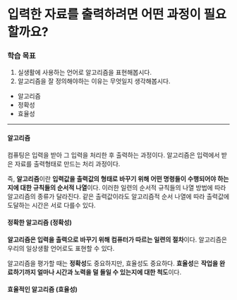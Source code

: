 # 입력한 자료를 출력하려면 어떤 과정이 필요할까요?

### 학습 목표

1. 실생활에 사용하는 언어로 알고리즘을 표현해봅시다.
2. 알고리즘을 잘 정의해야하는 이유는 무엇일지 생각해봅시다.

* 알고리즘
* 정확성
* 효율성

---

#### 알고리즘

컴퓨팅은 입력을 받아 그 입력을 처리한 후 출력하는 과정이다. 알고리즘은 입력에서 받은 자료를 출력형태로 만드는 처리 과정이다.

즉, **알고리즘**이란 **입력값을 출력값의 형태로 바꾸기 위해 어떤 명령들이 수행되어야 하는지에 대한 규칙들의 순서적 나열**이다. 이러한 일련의 순서적 규칙들의 나열 방법에 따라 알고리즘의 종류가 달라진다. 같은 출력값이라도 알고리즘적 순서 나열에 따라 출력값에 도달하는 시간은 서로 다를수 있다.

#### 정확한 알고리즘 (정확성)

**알고리즘은 입력을 출력으로 바꾸기 위해 컴퓨터가 따르는 일련의 절차**이다. 알고리즘은 우리의 일상생활 언어로도 표현할 수 있다.

알고리즘을 평가할 때는 **정확성**도 중요하지만, 효율성도 중요하다. **효율성**은 **작업을 완료하기까지 얼마나 시간과 노력을 덜 들일 수 있는지에 대한 척도**이다. 

#### 효율적인 알고리즘 (효율성)

